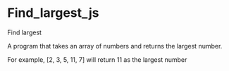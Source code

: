 # Find_largest_js
 
 Find largest 
 
 A program that takes an array of numbers and returns the largest number. 
 
 For example, [2, 3, 5, 11, 7] will return 11 as the largest number
